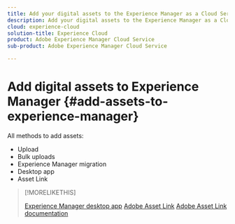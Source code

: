 ```yaml
---
title: Add your digital assets to the Experience Manager as a Cloud Service
description: Add your digital assets to the Experience Manager as a Cloud Service
cloud: experience-cloud
solution-title: Experience Cloud
product: Adobe Experience Manager Cloud Service
sub-product: Adobe Experience Manager Cloud Service

---
```


# Add digital assets to Experience Manager {#add-assets-to-experience-manager}

All methods to add assets:
* Upload
* Bulk uploads
* Experience Manager migration
* Desktop app
* Asset Link


>[!MORELIKETHIS]
>
>[Experience Manager desktop app](https://docs.adobe.com/content/help/en/experience-manager-desktop-app/using/introduction.html)
>[Adobe Asset Link](https://www.adobe.com/creativecloud/business/enterprise/adobe-asset-link.html)
>[Adobe Asset Link documentation](https://helpx.adobe.com/enterprise/using/adobe-asset-link.html)